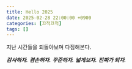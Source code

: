 ```yaml
---
title: Hello 2025
date: 2025-02-28 22:00:00 +0900
categories: [끄적끄적]
tags: []
---
```


지난 시간들을 되돌아보며 다짐해본다.

***감사하자.***
***겸손하자.***
***꾸준하자.***
***넓게보자.***
***진짜가 되자.***



